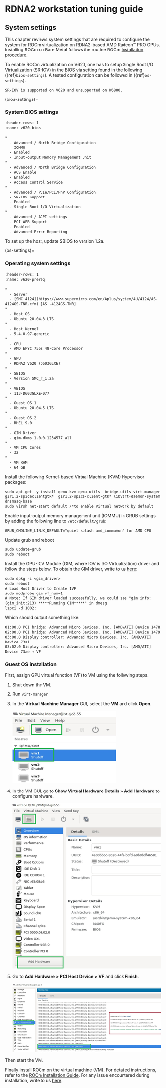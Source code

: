 # RDNA2 workstation tuning guide

## System settings

This chapter reviews system settings that are required to configure the system
for ROCm virtualization on RDNA2-based AMD Radeon™ PRO GPUs. Installing ROCm on
Bare Metal follows the routine ROCm
[installation procedure](../../install/linux/install.md).

To enable ROCm virtualization on V620, one has to setup Single Root I/O
Virtualization (SR-IOV) in the BIOS via setting found in the following
({ref}`bios-settings`). A tested configuration can be followed in
({ref}`os-settings`).

```{attention}
SR-IOV is supported on V620 and unsupported on W6800.
```

(bios-settings)=

### System BIOS settings

```{list-table} Settings for the system BIOS in an ASrock platform.
:header-rows: 1
:name: v620-bios

*
  - Advanced / North Bridge Configuration
  - IOMMU
  - Enabled
  - Input-output Memory Management Unit
*
  - Advanced / North Bridge Configuration
  - ACS Enable
  - Enabled
  - Access Control Service
*
  - Advanced / PCIe/PCI/PnP Configuration
  - SR-IOV Support
  - Enabled
  - Single Root I/O Virtualization
*
  - Advanced / ACPI settings
  - PCI AER Support
  - Enabled
  - Advanced Error Reporting
```

To set up the host, update SBIOS to version 1.2a.

(os-settings)=

### Operating system settings

```{list-table} System Configuration Prerequisites
:header-rows: 1
:name: v620-prereq

*
  - Server
  - [SMC 4124](https://www.supermicro.com/en/Aplus/system/4U/4124/AS-4124GS-TNR.cfm) [AS -4124GS-TNR]
*
  - Host OS
  - Ubuntu 20.04.3 LTS
*
  - Host Kernel
  - 5.4.0-97-generic
*
  - CPU
  - AMD EPYC 7552 48-Core Processor
*
  - GPU
  - RDNA2 V620 (D603GLXE)
*
  - SBIOS
  - Version SMC_r_1.2a
*
  - VBIOS
  - 113-D603GLXE-077
*
  - Guest OS 1
  - Ubuntu 20.04.5 LTS
*
  - Guest OS 2
  - RHEL 9.0
*
  - GIM Driver
  - gim-dkms_1.0.0.1234577_all
*
  - VM CPU Cores
  - 32
*
  - VM RAM
  - 64 GB
```

Install the following Kernel-based Virtual Machine (KVM) Hypervisor packages:

```shell
sudo apt-get -y install qemu-kvm qemu-utils  bridge-utils virt-manager  gir1.2-spiceclientgtk*  gir1.2-spice-client-gtk* libvirt-daemon-system dnsmasq-base
sudo virsh net-start default /*to enable Virtual network by default
```

Enable input-output memory management unit (IOMMU) in GRUB settings by adding the following line to `/etc/default/grub`:

```none
GRUB_CMDLINE_LINUX_DEFAULT="quiet splash amd_iommu=on" for AMD CPU
```

Update grub and reboot

```shell
sudo update=grub
sudo reboot
```

Install the GPU-IOV Module (GIM, where IOV is I/O Virtualization) driver and
follow the steps below. To obtain the GIM driver, write to us
[here](mailto:CloudGPUsupport@amd.com):

```shell
sudo dpkg -i <gim_driver>
sudo reboot
# Load Host Driver to Create 1VF
sudo modprobe gim vf_num=1
# Note: If GIM driver loaded successfully, we could see "gim info:(gim_init:213) *****Running GIM*****" in dmesg
lspci -d 1002:
```

Which should output something like:

```none
01:00.0 PCI bridge: Advanced Micro Devices, Inc. [AMD/ATI] Device 1478
02:00.0 PCI bridge: Advanced Micro Devices, Inc. [AMD/ATI] Device 1479
03:00.0 Display controller: Advanced Micro Devices, Inc. [AMD/ATI] Device 73a1
03:02.0 Display controller: Advanced Micro Devices, Inc. [AMD/ATI] Device 73ae → VF
```

### Guest OS installation

First, assign GPU virtual function (VF) to VM using the following steps.

1. Shut down the VM.

2. Run `virt-manager`

3. In the **Virtual Machine Manager** GUI, select the **VM** and click **Open**.

   ![Virtual Machine Manager](../../data/how-to/tuning-guides/tuning014.png "Virtual Machine Manager")

4. In the VM GUI, go to **Show Virtual Hardware Details > Add Hardware** to
  configure hardware.

   ![Show virtual hardware details](../../data/how-to/tuning-guides/tuning015.png "Virtual Machine Manager: show virtual hardware details")

5. Go to **Add Hardware > PCI Host Device > VF** and click **Finish**.

    ![VF Selection](../../data/how-to/tuning-guides/tuning016.png "VF Selection")

Then start the VM.

Finally install ROCm on the virtual machine (VM). For detailed instructions,
refer to the [ROCm Installation Guide](../../install/linux/install.md). For any
issue encountered during installation, write to us
[here](mailto:CloudGPUsupport@amd.com).
